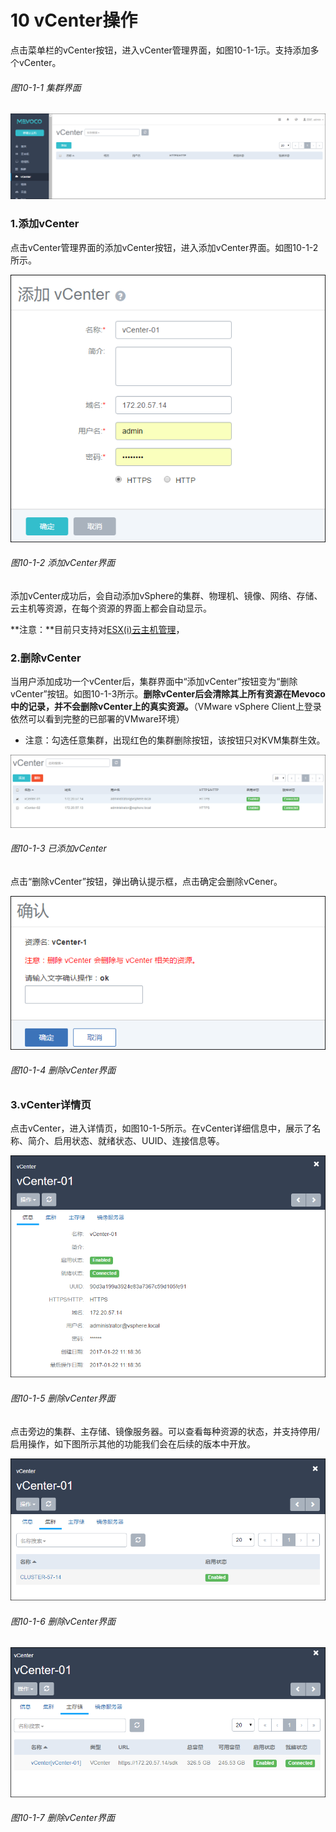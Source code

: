 # 10 vCenter操作

点击菜单栏的vCenter按钮，进入vCenter管理界面，如图10-1-1示。支持添加多个vCenter。

###### 图10-1-1 集群界面
![png](../images/10-1-1.png "图10-1-1 集群结构图")

### 1.添加vCenter

点击vCenter管理界面的添加vCenter按钮，进入添加vCenter界面。如图10-1-2所示。

![png](../images/10-1-2.png "图10-1-2 添加vCenter集群界面")
###### 图10-1-2 添加vCenter界面

添加vCenter成功后，会自动添加vSphere的集群、物理机、镜像、网络、存储、云主机等资源，在每个资源的界面上都会自动显示。

**注意：**目前只支持对[ESX(i)云主机管理](/vCenter/ESX-vm.md)，

### 2.删除vCenter

当用户添加成功一个vCenter后，集群界面中“添加vCenter”按钮变为“删除vCenter”按钮。如图10-1-3所示。**删除vCenter后会清除其上所有资源在Mevoco中的记录，并不会删除vCenter上的真实资源。**（VMware vSphere Client上登录依然可以看到完整的已部署的VMware环境）

* 注意：勾选任意集群，出现红色的集群删除按钮，该按钮只对KVM集群生效。

![png](../images/10-1-3.png "图10-1-3 已添加vCenter集群界面")
###### 图10-1-3 已添加vCenter

点击“删除vCenter”按钮，弹出确认提示框，点击确定会删除vCener。

![png](../images/10-1-4.png "图10-1-4删除vCenter界面")
###### 图10-1-4 删除vCenter界面

### 3.vCenter详情页

点击vCenter，进入详情页，如图10-1-5所示。在vCenter详细信息中，展示了名称、简介、启用状态、就绪状态、UUID、连接信息等。

![png](../images/10-1-5.png "图10-1-5删除vCenter界面")
###### 图10-1-5 删除vCenter界面


点击旁边的集群、主存储、镜像服务器。可以查看每种资源的状态，并支持停用/启用操作，如下图所示其他的功能我们会在后续的版本中开放。

![png](../images/10-1-6.png "图10-1-6删除vCenter界面")
###### 图10-1-6 删除vCenter界面

![png](../images/10-1-7.png "图10-1-7删除vCenter界面")
###### 图10-1-7 删除vCenter界面


